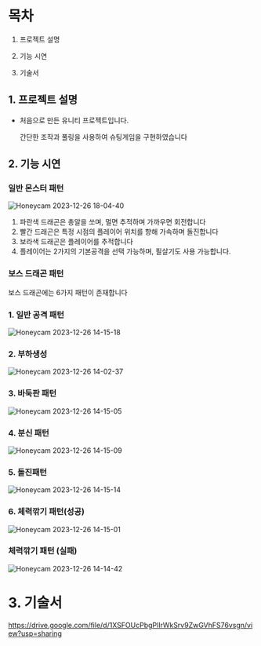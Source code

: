 # 목차

1. 프로젝트 설명

2. 기능 시연

3. 기술서

## 1. 프로젝트 설명

- 처음으로 만든 유니티 프로젝트입니다.
    
    간단한 조작과 풀링을 사용하여 슈팅게임을 구현하였습니다
    


## 2. 기능 시연

### 일반 몬스터 패턴
![Honeycam 2023-12-26 18-04-40](https://github.com/wlsrb0147/2DShoot/assets/50743287/4835a37d-60ea-41cb-85d1-e243e155eb88)
1. 파란색 드래곤은 총알을 쏘며, 멀면 추적하며 가까우면 회전합니다
2. 빨간 드래곤은 특정 시점의 플레이어 위치를 향해 가속하며 돌진합니다
3. 보라색 드래곤은 플레이어를 추적합니다
4. 플레이어는 2가지의 기본공격을 선택 가능하며, 필살기도 사용 가능합니다.


### 보스 드래곤 패턴
보스 드래곤에는 6가지 패턴이 존재합니다

### 1. 일반 공격 패턴

![Honeycam 2023-12-26 14-15-18](https://github.com/wlsrb0147/2DShoot/assets/50743287/62974a3d-fa2a-42b4-959c-13c6578d01ba)

### 2. 부하생성 

![Honeycam 2023-12-26 14-02-37](https://github.com/wlsrb0147/2DShoot/assets/50743287/970ff987-4406-40a8-91de-74ad784559e6)

### 3. 바둑판 패턴

![Honeycam 2023-12-26 14-15-05](https://github.com/wlsrb0147/2DShoot/assets/50743287/ad45bbf2-a7d1-4967-8336-ea6a9be8bc54)

### 4. 분신 패턴

![Honeycam 2023-12-26 14-15-09](https://github.com/wlsrb0147/2DShoot/assets/50743287/369fd840-8b9e-4a69-af02-71e4daa3c0ba)

### 5. 돌진패턴

![Honeycam 2023-12-26 14-15-14](https://github.com/wlsrb0147/2DShoot/assets/50743287/185aa2cd-03ec-4b4e-a879-7eb127466278)

### 6. 체력깎기 패턴(성공)

![Honeycam 2023-12-26 14-15-01](https://github.com/wlsrb0147/2DShoot/assets/50743287/e2ab45af-50b0-47a9-a415-50d7b9702f94)

### 체력깎기 패턴 (실패)

![Honeycam 2023-12-26 14-14-42](https://github.com/wlsrb0147/2DShoot/assets/50743287/a084a9bb-5ce4-4429-962f-20782b555306)

# 3. 기술서

https://drive.google.com/file/d/1XSFOUcPbgPlIrWkSrv9ZwGVhFS76vsgn/view?usp=sharing

